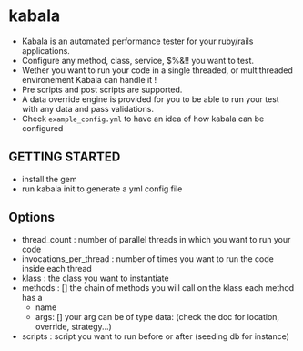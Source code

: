 # kabala
- Kabala is an automated performance tester for your ruby/rails applications.
- Configure any method, class, service, $%&!! you want to test. 
- Wether you want to run your code in a single threaded, or multithreaded environement Kabala can handle it ! 
- Pre scripts and post scripts are supported. 
- A data override engine is provided for you to be able to run your test with any data and pass validations.
- Check `example_config.yml` to have an idea of how kabala can be configured
## GETTING STARTED
- install the gem
- run kabala init to generate a yml config file

## Options

- thread_count : number of parallel threads in which you want to run your code
- invocations_per_thread : number of times you want to run the code inside each thread
- klass : the class you want to instantiate
- methods : [] the chain of methods you will call on the klass
    each method has a
    - name
    - args: []
    your arg can be of type data: (check the doc for location, override, strategy...)
- scripts : script you want to run before or after (seeding db for instance)

